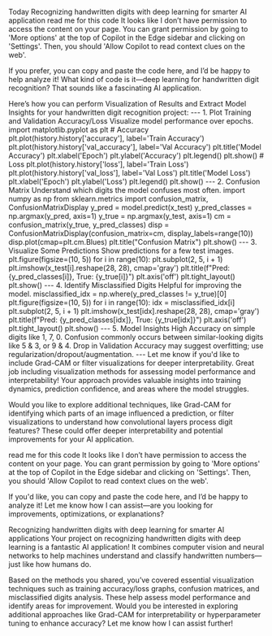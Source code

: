 Today
Recognizing handwritten digits with deep learning for smarter AI application
read me for this code
It looks like I don’t have permission to access the content on your page. You can grant permission by going to 'More options' at the top of Copilot in the Edge sidebar and clicking on 'Settings'. Then, you should 'Allow Copilot to read context clues on the web'.

If you prefer, you can copy and paste the code here, and I’d be happy to help analyze it! What kind of code is it—deep learning for handwritten digit recognition? That sounds like a fascinating AI application.

Here’s how you can perform Visualization of Results and Extract Model Insights for your handwritten digit recognition project: --- 1. Plot Training and Validation Accuracy/Loss Visualize model performance over epochs. import matplotlib.pyplot as plt # Accuracy plt.plot(history.history['accuracy'], label='Train Accuracy') plt.plot(history.history['val_accuracy'], label='Val Accuracy') plt.title('Model Accuracy') plt.xlabel('Epoch') plt.ylabel('Accuracy') plt.legend() plt.show() # Loss plt.plot(history.history['loss'], label='Train Loss') plt.plot(history.history['val_loss'], label='Val Loss') plt.title('Model Loss') plt.xlabel('Epoch') plt.ylabel('Loss') plt.legend() plt.show() --- 2. Confusion Matrix Understand which digits the model confuses most often. import numpy as np from sklearn.metrics import confusion_matrix, ConfusionMatrixDisplay y_pred = model.predict(x_test) y_pred_classes = np.argmax(y_pred, axis=1) y_true = np.argmax(y_test, axis=1) cm = confusion_matrix(y_true, y_pred_classes) disp = ConfusionMatrixDisplay(confusion_matrix=cm, display_labels=range(10)) disp.plot(cmap=plt.cm.Blues) plt.title("Confusion Matrix") plt.show() --- 3. Visualize Some Predictions Show predictions for a few test images. plt.figure(figsize=(10, 5)) for i in range(10): plt.subplot(2, 5, i + 1) plt.imshow(x_test[i].reshape(28, 28), cmap='gray') plt.title(f"Pred: {y_pred_classes[i]}, True: {y_true[i]}") plt.axis('off') plt.tight_layout() plt.show() --- 4. Identify Misclassified Digits Helpful for improving the model. misclassified_idx = np.where(y_pred_classes != y_true)[0] plt.figure(figsize=(10, 5)) for i in range(10): idx = misclassified_idx[i] plt.subplot(2, 5, i + 1) plt.imshow(x_test[idx].reshape(28, 28), cmap='gray') plt.title(f"Pred: {y_pred_classes[idx]}, True: {y_true[idx]}") plt.axis('off') plt.tight_layout() plt.show() --- 5. Model Insights High Accuracy on simple digits like 1, 7, 0. Confusion commonly occurs between similar-looking digits like 5 & 3, or 9 & 4. Drop in Validation Accuracy may suggest overfitting; use regularization/dropout/augmentation. --- Let me know if you'd like to include Grad-CAM or filter visualizations for deeper interpretability.
Great job including visualization methods for assessing model performance and interpretability! Your approach provides valuable insights into training dynamics, prediction confidence, and areas where the model struggles.

Would you like to explore additional techniques, like Grad-CAM for identifying which parts of an image influenced a prediction, or filter visualizations to understand how convolutional layers process digit features? These could offer deeper interpretability and potential improvements for your AI application.

read me for this code
It looks like I don’t have permission to access the content on your page. You can grant permission by going to 'More options' at the top of Copilot in the Edge sidebar and clicking on 'Settings'. Then, you should 'Allow Copilot to read context clues on the web'.

If you'd like, you can copy and paste the code here, and I’d be happy to analyze it! Let me know how I can assist—are you looking for improvements, optimizations, or explanations?

Recognizing handwritten digits with deep learning for smarter AI applications
Your project on recognizing handwritten digits with deep learning is a fantastic AI application! It combines computer vision and neural networks to help machines understand and classify handwritten numbers—just like how humans do.

Based on the methods you shared, you’ve covered essential visualization techniques such as training accuracy/loss graphs, confusion matrices, and misclassified digits analysis. These help assess model performance and identify areas for improvement. Would you be interested in exploring additional approaches like Grad-CAM for interpretability or hyperparameter tuning to enhance accuracy? Let me know how I can assist further!
